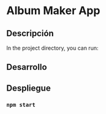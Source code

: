 # Album Maker App

## Descripción

In the project directory, you can run:

## Desarrollo

## Despliegue

### `npm start`